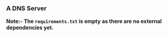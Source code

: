 ### A DNS Server

**Note:- The `requirements.txt` is empty as there are no external dependencies yet.**

